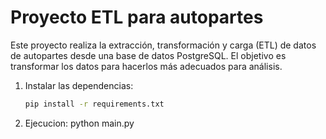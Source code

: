 # Proyecto ETL para autopartes

Este proyecto realiza la extracción, transformación y carga (ETL) de datos de autopartes desde una base de datos PostgreSQL. El objetivo es transformar los datos para hacerlos más adecuados para análisis.

1. Instalar las dependencias:
   ```bash
   pip install -r requirements.txt
   
2. Ejecucion:
   python main.py
